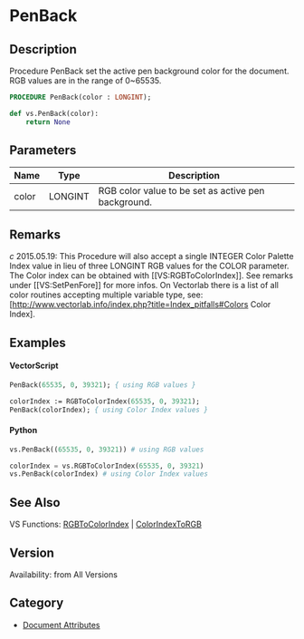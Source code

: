 # PenBack

## Description
Procedure PenBack set the active pen background color for the document. RGB values are in the range of 0~65535.

```pascal
PROCEDURE PenBack(color : LONGINT);
```

```python
def vs.PenBack(color):
    return None
```

## Parameters
|Name|Type|Description|
|---|---|---|
|color|LONGINT|RGB color value to be set as active pen background.|

## Remarks
*_c_* 2015.05.19: This Procedure will also accept a single INTEGER Color Palette Index value in lieu of three LONGINT RGB values for the COLOR parameter. The Color index can be obtained with [[VS:RGBToColorIndex]]. See remarks under [[VS:SetPenFore]] for more infos. On Vectorlab there is a list of all color routines accepting multiple variable type, see: [http://www.vectorlab.info/index.php?title=Index_pitfalls#Colors Color Index].

## Examples
#### VectorScript ####
```pascal
PenBack(65535, 0, 39321); { using RGB values }

colorIndex := RGBToColorIndex(65535, 0, 39321);
PenBack(colorIndex); { using Color Index values }
```
#### Python ####
```python
vs.PenBack((65535, 0, 39321)) # using RGB values

colorIndex = vs.RGBToColorIndex(65535, 0, 39321)
vs.PenBack(colorIndex) # using Color Index values
```

## See Also
VS Functions:
[RGBToColorIndex](RGBToColorIndex.md) 
| [ColorIndexToRGB](ColorIndexToRGB.md)

## Version
Availability: from All Versions

## Category
* [Document Attributes](../Categories/Document%20Attributes.md)
